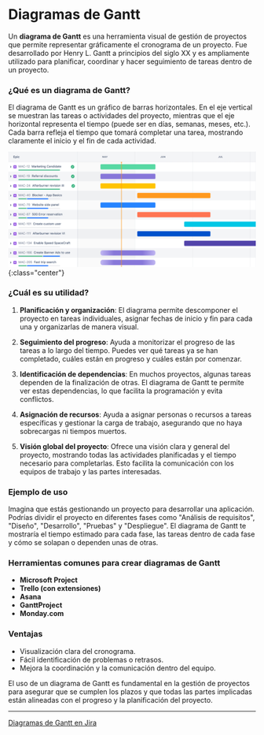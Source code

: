 
# Diagramas de Gantt

Un **diagrama de Gantt** es una herramienta visual de gestión de proyectos que permite representar gráficamente el cronograma de un proyecto. Fue desarrollado por Henry L. Gantt a principios del siglo XX y es ampliamente utilizado para planificar, coordinar y hacer seguimiento de tareas dentro de un proyecto.

### ¿Qué es un diagrama de Gantt?
El diagrama de Gantt es un gráfico de barras horizontales. En el eje vertical se muestran las tareas o actividades del proyecto, mientras que el eje horizontal representa el tiempo (puede ser en días, semanas, meses, etc.). Cada barra refleja el tiempo que tomará completar una tarea, mostrando claramente el inicio y el fin de cada actividad.

![](img/gantt_diagram_jira.png){:class="center"}

### ¿Cuál es su utilidad?
1. **Planificación y organización**: El diagrama permite descomponer el proyecto en tareas individuales, asignar fechas de inicio y fin para cada una y organizarlas de manera visual.
   
2. **Seguimiento del progreso**: Ayuda a monitorizar el progreso de las tareas a lo largo del tiempo. Puedes ver qué tareas ya se han completado, cuáles están en progreso y cuáles están por comenzar.

3. **Identificación de dependencias**: En muchos proyectos, algunas tareas dependen de la finalización de otras. El diagrama de Gantt te permite ver estas dependencias, lo que facilita la programación y evita conflictos.

4. **Asignación de recursos**: Ayuda a asignar personas o recursos a tareas específicas y gestionar la carga de trabajo, asegurando que no haya sobrecargas ni tiempos muertos.

5. **Visión global del proyecto**: Ofrece una visión clara y general del proyecto, mostrando todas las actividades planificadas y el tiempo necesario para completarlas. Esto facilita la comunicación con los equipos de trabajo y las partes interesadas.

### Ejemplo de uso
Imagina que estás gestionando un proyecto para desarrollar una aplicación. Podrías dividir el proyecto en diferentes fases como "Análisis de requisitos", "Diseño", "Desarrollo", "Pruebas" y "Despliegue". El diagrama de Gantt te mostraría el tiempo estimado para cada fase, las tareas dentro de cada fase y cómo se solapan o dependen unas de otras.

### Herramientas comunes para crear diagramas de Gantt
- **Microsoft Project**
- **Trello (con extensiones)**
- **Asana**
- **GanttProject**
- **Monday.com**

### Ventajas
- Visualización clara del cronograma.
- Fácil identificación de problemas o retrasos.
- Mejora la coordinación y la comunicación dentro del equipo.

El uso de un diagrama de Gantt es fundamental en la gestión de proyectos para asegurar que se cumplen los plazos y que todas las partes implicadas están alineadas con el progreso y la planificación del proyecto.


---

[Diagramas de Gantt en Jira](https://www.atlassian.com/es/agile/project-management/gantt-chart)